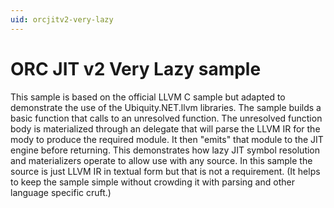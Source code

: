 ```yaml
---
uid: orcjitv2-very-lazy
---
```

# ORC JIT v2 Very Lazy sample
This sample is based on the official LLVM C sample but adapted to demonstrate the use of the
Ubiquity.NET.llvm libraries. The sample builds a basic function that calls to an unresolved
function. The unresolved function body is materialized through an delegate that will parse
the LLVM IR for the mody to produce the required module. It then "emits" that module to the
JIT engine before returning. This demonstrates how lazy JIT symbol resolution and materializers
operate to allow use with any source. In this sample the source is just LLVM IR in textual form
but that is not a requirement. (It helps to keep the sample simple without crowding it with
parsing and other language specific cruft.)
